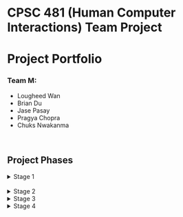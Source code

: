 # CPSC 481 (Human Computer Interactions) Team Project

# Project Portfolio

### Team M:
- Lougheed Wan
- Brian Du
- Jase Pasay
- Pragya Chopra
- Chuks Nwakanma
<br/>

## Project Phases
<details>
<summary>Stage 1</summary>
<br>
In stage 1 we developed our team contract, which provided us guidelines on acceptable behaviour within our Team.

The link to our Team Contract: [Team Contract](../Stage_one/TeamM_TeamContractHandout.pdf)
<br/><br/>
We also prepared a project proposal with potential project ideas. We came up with roughly 10-15 ideas and narrowed it down to 3.
<br/>
The 3 are listed on this doc: [Team Proposal](../Stage_one/CPSC_481_Team_Proposal.pdf)
</details>

<br/>
<details>
<summary>Stage 2</summary>

For this iteration, we were tasked with solidifying a single idea, in which we chose our game matchmaking pick from iteration 1 and we were also tasked
with implementing user research methods to get information on what our potential clients would want.
<br/>
We then put it all in a report: [Stage 2 Report](../Stage_two/TEAM-M_Stage_2.pdf)


</details>
<details>
<summary>Stage 3</summary>

For this iteration, we were tasked with developing a low fidelity prototype using the software Balsamiq. To do this, we first developed many different sketches which then we took the ideas from them and organized them using an affinity diagram. Afterward, we chose the best idea out of all of them and created a quick storyboard based on what we thought the flow of the software would look like. Finally using the storyboard we created our low fidelity prototype based off of our storyboard.
<br/>
At the very end, we went over our prototype and developed a cognitive walkthough for all of our vertical tasks, changing up our prototype based on the problems found in our walkthrough. Then we created a presentation which included a demo of our prototype.
<br/><br/>
Here are our links:
The link to our report: [Stage 3 Report](../Stage_three/Stage-3-report.pdf)

The link to our presentation: https://uofc-my.sharepoint.com/:p:/g/personal/lougheed_wan_ucalgary_ca/ETHr6ul8stFGgHKe6uWrrQYBjnvD4GQFno6SC0uTJSs5cQ?e=fMjMCu

</details>
<details>
<summary>Stage 4</summary>

For this iteration, we were tasked to review our low fidelity prototype which we created in iteration 3, and develop a high fidelity prototype from it. We decided on using Adobe XD as our program of choice. Our 4 vertical tasks include: Automatic Queue, Manual Lobby Search, Edit and view Profile pages and Settings menu. In this prototype, we changed up our color scheme to be more of a purple/blue theme as well as polished up side pages such as confirmation overlays and tutorials. After we were done with the first iteration of our high fidelity, we split our team into evaluators and reviewers to complete a heuristic evalution of our prototype. After, we took the problems we found during our evaluation and re iterated them onto our XD prototype. 
<br/><br/>
Here are our links:
The link to our heuristic report:[Stage 4 Report](../Stage_three/Stage_4.pdf)

The link to our presentation:
The link to our 

</details>
